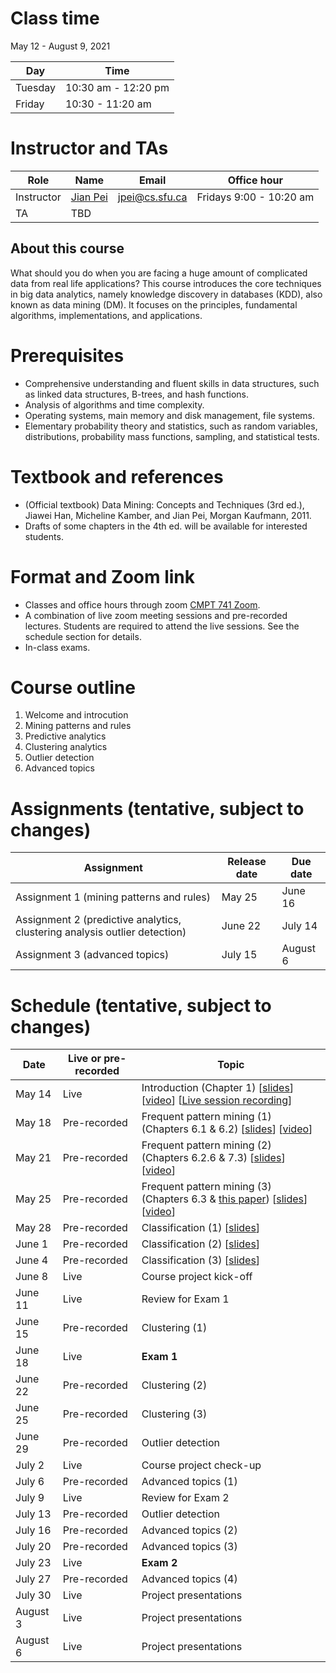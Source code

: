 # Class time
May 12 - August 9, 2021

| Day | Time |
|---|---|
| Tuesday | 10:30 am - 12:20 pm |
| Friday | 10:30 - 11:20 am |

# Instructor and TAs

| Role | Name | Email | Office hour |
|---|---|---|---|
| Instructor | [Jian Pei](http://www.cs.sfu.ca/~jpei) | jpei@cs.sfu.ca | Fridays 9:00 - 10:20 am |
| TA | TBD | | |
 
## About this course

What should you do when you are facing a huge amount of complicated data from real life applications? This course introduces the core techniques in big data analytics, namely knowledge discovery in databases (KDD), also known as data mining (DM). It focuses on the principles, fundamental algorithms, implementations, and applications.

# Prerequisites 

- Comprehensive understanding and fluent skills in data structures, such as linked data structures, B-trees, and hash functions.
- Analysis of algorithms and time complexity.
- Operating systems, main memory and disk management, file systems.
- Elementary probability theory and statistics, such as random variables, distributions, probability mass functions, sampling, and statistical tests.

# Textbook and references
- (Official textbook) Data Mining: Concepts and Techniques (3rd ed.), Jiawei Han, Micheline Kamber, and Jian Pei, Morgan Kaufmann, 2011.
- Drafts of some chapters in the 4th ed. will be available for interested students.

# Format and Zoom link
- Classes and office hours through zoom [CMPT 741 Zoom](https://sfu.zoom.us/j/61388159289?pwd=eGJTVWZPYXdRNkFpcGlZanh5c3h6UT09). 
- A combination of live zoom meeting sessions and pre-recorded lectures. Students are required to attend the live sessions. See the schedule section for details.
- In-class exams.

# Course outline
1. Welcome and introcution
2. Mining patterns and rules
3. Predictive analytics
4. Clustering analytics
5. Outlier detection
6. Advanced topics

# Assignments (tentative, subject to changes)

| Assignment | Release date | Due date |
|---|---|---|
| Assignment 1 (mining patterns and rules) | May 25 | June 16 |
| Assignment 2 (predictive analytics, clustering analysis outlier detection) | June 22 | July 14 |
| Assignment 3 (advanced topics) | July 15 | August 6 |

# Schedule (tentative, subject to changes)

| Date | Live or pre-recorded | Topic |
|---|---|---|
| May 14 | Live | Introduction (Chapter 1) [[slides](https://www.cs.sfu.ca/cc/741/jpei/21/741Introduction.pdf)] [[video](https://youtu.be/s0zgJRg-bI8)] [[Live session recording](https://youtu.be/ZXHFtRUetr8)] |
| May 18 | Pre-recorded | Frequent pattern mining (1) (Chapters 6.1 & 6.2) [[slides](https://www.cs.sfu.ca/cc/741/jpei/21/741PatternMining.pdf)] [[video](https://youtu.be/Oh7rIMYQORo)] |
| May 21 | Pre-recorded | Frequent pattern mining (2) (Chapters 6.2.6 & 7.3) [[slides](https://www.cs.sfu.ca/cc/741/jpei/21/741PatternMining.pdf)] [[video](https://youtu.be/9PIFFyDa3_Y)] |
| May 25 | Pre-recorded | Frequent pattern mining (3) (Chapters 6.3 & [this paper](https://www2.cs.sfu.ca/~jpei/publications/spg.pdf)) [[slides](https://www.cs.sfu.ca/cc/741/jpei/21/741PatternMining.pdf)] [[video](https://youtu.be/6coyl0kAEDg)] |
| May 28 | Pre-recorded | Classification (1) [[slides](https://www.cs.sfu.ca/cc/741/jpei/21/741Classification.pdf)] |
| June 1 | Pre-recorded | Classification (2) [[slides](https://www.cs.sfu.ca/cc/741/jpei/21/741Classification.pdf)] |
| June 4 | Pre-recorded | Classification (3) [[slides](https://www.cs.sfu.ca/cc/741/jpei/21/741Classification.pdf)] |
| June 8 | Live | Course project kick-off |
| June 11 | Live | Review for Exam 1 |
| June 15 | Pre-recorded | Clustering (1) |
| June 18 | Live | **Exam 1** |
| June 22 | Pre-recorded | Clustering (2) |
| June 25 | Pre-recorded | Clustering (3) |
| June 29 | Pre-recorded | Outlier detection |
| July 2 | Live | Course project check-up |
| July 6 | Pre-recorded | Advanced topics (1) | 
| July 9 | Live  | Review for Exam 2 |
| July 13 | Pre-recorded | Outlier detection |
| July 16 | Pre-recorded | Advanced topics (2) |
| July 20 | Pre-recorded | Advanced topics (3) |
| July 23 | Live | **Exam 2** |
| July 27 | Pre-recorded | Advanced topics (4) |
| July 30 | Live | Project presentations |
| August 3 | Live | Project presentations| 
| August 6 | Live | Project presentations |
